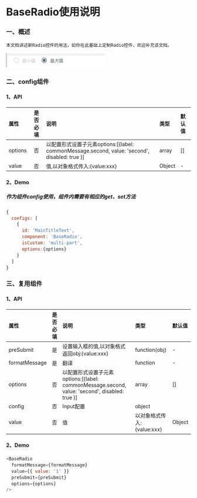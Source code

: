 # BaseRadio使用说明

### 一、概述

    本文档讲述新Radio控件的用法，如你在此基础上定制Radio控件，欢迎补充该文档。

  ![BaseRadio](./images/1.png 'BaseRadio')

### 二、config组件

#### 1、API

属性|是否必填|说明|类型|默认值
:--|:--:|:--|:--|:--
options|否|以配置形式设置子元素options:[{label: commonMessage.second, value: 'second', disabled: true }]|array|[]
value|否|值,以对象格式传入:{value:xxx}|Object|-

#### 2、Demo

##### 作为组件config使用，组件内需要有相应的get、set方法

```javascript
{
  configs: [
    {
      id: 'MainTitleText',
      component: 'BaseRadio',
      isCustom: 'multi-part',
      options:{options}
    }
  ]
}
```

### 三、复用组件

#### 1、API

属性|是否必填|说明|类型|默认值
:--|:--:|:--|:--|:--
preSubmit|是|设置输入框的值,以对象格式返回obj:{value:xxx}|function(obj)|-
formatMessage|是|翻译|function|-
options|否|以配置形式设置子元素options:[{label: commonMessage.second, value: 'second', disabled: true }]|array|[]
config|否|Input配置|object|
value|否|值|以对象格式传入:{value:xxx}|Object|-

#### 2、Demo

```javascript
<BaseRadio
  formatMessage={formatMessage}
  value={{ value: '1' }}
  preSubmit={preSubmit}
  options={options}
/>
```